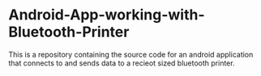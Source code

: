 # Android-App-working-with-Bluetooth-Printer
This is a repository containing the source code for an android application that connects to and sends data to a recieot sized bluetooth printer.
